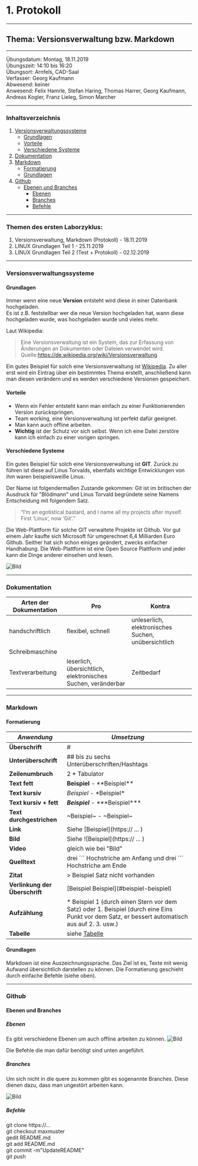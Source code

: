 # 1. Protokoll

-------------------------------------------------

## Thema: Versionsverwaltung bzw. Markdown

-------------------------------------------------

Übungsdatum:   Montag, 18.11.2019     
Übungszeit:    14:10 bis 16:20      
Übungsort:     Arnfels, CAD-Saal    
Verfasser:     Georg Kaufmann    
Abwesend:      keiner      
Anwesend:      Felix Hamrle, Stefan Haring, Thomas Harrer, Georg Kaufmann, Andreas Kogler, Franz Lieleg, Simon Marcher

-------------------------------------------------

### Inhaltsverzeichnis
1) [Versionsverwaltungssysteme](#versionsverwaltungssysteme) 
    * [Grundlagen](#grundlagen) 
    * [Vorteile](#vorteile) 
    * [Verschiedene Systeme](#verschiedene-systeme)
1) [Dokumentation](#dokumentation) 
1) [Markdown](#markdown)
    * [Formatierung](#formatierung)
    * [Grundlagen](#grundlagen)
1) [Github](#github)
    * [Ebenen und Branches](#ebenen-und-branches)
      * [Ebenen](#ebenen)
      * [Branches](#branches)
      * [Befehle](#befehle)
  
-------------------------------------------------

### Themen des ersten Laborzyklus:
1. Versionsverwaltung, Markdown (Protokoll) - 18.11.2019
1. LINUX Grundlagen Teil 1 - 25.11.2019
1. LINUX Grundlagen Teil 2 (Test + Protokoll) - 02.12.2019

-------------------------------------------------

### Versionsverwaltungssysteme
#### Grundlagen
Immer wenn eine neue **Version** entsteht wird diese in einer Datenbank hochgeladen.   
Es ist z.B. feststellbar wer die neue Version hochgeladen hat, wann diese hochgeladen wurde, was hochgeladen wurde und vieles mehr. 

Laut Wikipedia:
> Eine Versionsverwaltung ist ein System, das zur Erfassung von Änderungen an Dokumenten oder Dateien verwendet wird.
Quelle:https://de.wikipedia.org/wiki/Versionsverwaltung

Ein gutes Beispiel für solch eine Versionsverwaltung ist [Wikipedia](https://www.wikipedia.org/). 
Zu aller erst wird ein Eintrag über ein bestimmtes Thema erstellt, anschließend kann man diesen verändern und es werden verschiedene Versionen gespeichert.

#### Vorteile
* Wenn ein Fehler entsteht kann man einfach zu einer Funktionierenden Version zurückspringen.
* Team working, eine Versionsverwaltung ist perfekt dafür geeignet. 
* Man kann auch offline arbeiten.
* **Wichtig** ist der Schutz vor sich selbst. Wenn ich eine Datei zerstöre kann ich einfach zu einer vorigen springen.

#### Verschiedene Systeme
Ein gutes Beispiel für solch eine Versionsverwaltung ist **GIT**. Zurück zu führen ist diese auf Linus Torvalds, ebenfalls wichtige Entwicklungen von ihm waren beispielsweiße Linux.

Der Name ist folgendermaßen Zustande gekommen:
Git ist im britischen der Ausdruck für "Blödmann" und Linus Torvald begründete seine Namens Entscheidung mit folgendem Satz.
>“I’m an egotistical bastard, and I name all my projects after myself. First ‘Linux’, now ‘Git’.”

Die Web-Plattform für solche GIT verwaltete Projekte ist Github. Vor gut einem Jahr kaufte sich Microsoft für umgerechnet 6,4 Milliarden Euro Github. Seither hat sich schon einiges geändert, zwecks einfacher Handhabung. 
Die Web-Plattform ist eine Open Source Plattform und jeder kann die Dinge anderer einsehen und lesen.  

![Bild](https://upload.wikimedia.org/wikipedia/commons/a/a3/SVNvsGITServer_2.png)

-------------------------------------------------

### Dokumentation
Arten der Dokumentation | Pro                                                          | Kontra
----------------------- | ---                                                          | ------
handschriftlich         | flexibel, schnell                                            | unleserlich, elektronisches Suchen, unübersichtlich
Schreibmaschine         |                                                              |
Textverarbeitung        | leserlich, übersichtlich, elektronisches Suchen, veränderbar | Zeitbedarf

-------------------------------------------------

### Markdown
#### Formatierung
***Anwendung***            | ***Umsetzung***
--------------             | -------------------
**Überschrift**            | #
**Unterüberschrift**       | ## bis zu sechs Unterüberschriften/Hashtags
**Zeilenumbruch**          | 2 * Tabulator
**Text fett**              | **Beispiel** - \*\*Beispiel** 
**Text kursiv**            | *Beispiel* - \*Beispiel*
**Text kursiv + fett**     | ***Beispiel*** - \*\*\*Beispiel***
**Text durchgestrichen**   | ~Beispiel~ - \~Beispiel\~
**Link**                   | Siehe \[Beispiel](https:// ... )
**Bild**                   | Siehe \![Beispiel](https:// ... )
**Video**                  | gleich wie bei "Bild"
**Quelltext**              | drei ´´´ Hochstriche am Anfang und drei ´´´ Hochstriche am Ende
**Zitat**                  | > Beispiel Satz nicht vorhanden
**Verlinkung der Überschrift** | \[Beispiel Beispiel](#beispiel-beispiel)
**Aufzählung**             | * Beispiel 1 (durch einen Stern vor dem Satz) oder 1. Beispiel (durch eine Eins Punkt vor dem Satz, er bessert automatisch aus auf 2. 3. usw.)
**Tabelle**                | siehe [Tabelle](https://thoughtbot.com/blog/align-github-flavored-markdown-tables-in-vim)

#### Grundlagen
Markdown ist eine Auszeichnungssprache. Das Ziel ist es, Texte mit wenig Aufwand übersichtlich darstellen zu können. Die Formatierung geschieht durch einfache Befehle (siehe oben). 

-------------------------------------------------

### Github
#### Ebenen und Branches
##### Ebenen
Es gibt verschiedene Ebenen um auch offline arbeiten zu können.
![Bild](https://camo.githubusercontent.com/5a4967992d07a6f0f97422e6de4296edcbbe6050/68747470733a2f2f72656164736168696c2e66696c65732e776f726470726573732e636f6d2f323031362f30392f6769745f63686561745f73686565742e706e673f773d36333667)

Die Befehle die man dafür benötigt sind unten angeführt.

##### Branches
Um sich nicht in die quere zu kommen gibt es sogenannte Branches. Diese dienen dazu, dass man ungestört arbeiten kann.

![Bild](https://camo.githubusercontent.com/fe7346b2099985eecb0aa828d84a84432187fbec/68747470733a2f2f6172636377696b692e7577796f2e6564752f696d616765732f312f31392f4769744875625f466c6f775f73746570732e706e67)

##### Befehle
git clone https://...      
git checkout maxmuster     
gedit README.md      
git add README.md    
git commit -m"UpdateREADME"      
git push    
